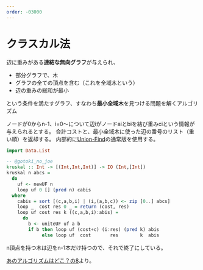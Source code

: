 ```yaml
---
order: -03000
---
```


# クラスカル法

辺に重みがある**連結な無向グラフ**が与えられ、

- 部分グラフで、木
- グラフの全ての頂点を含む（これを全域木という）
- 辺の重みの総和が最小

という条件を満たすグラフ、すなわち**最小全域木**を見つける問題を解くアルゴリズム

ノードが0からn-1、i=0～について辺iがノードaiとbiを結び重みciという情報が与えられるとする。
合計コストと、最小全域木に使った辺の番号のリスト（重い順）を返却する。
内部的に[Union-Find](/ad/misc/unionfind/)の通常版を使用する。

```haskell
import Data.List

-- @gotoki_no_joe
kruskal :: Int -> [(Int,Int,Int)] -> IO (Int,[Int])
kruskal n abcs =
  do
    uf <- newUF n
    loop uf 0 [] (pred n) cabis
  where
    cabis = sort [(c,a,b,i) | (i,(a,b,c)) <- zip [0..] abcs]
    loop _  cost res 0 _ = return (cost, res)
    loop uf cost res k ((c,a,b,i):abis) =
      do
        b <- uniteUF uf a b
        if b then loop uf (cost+c) (i:res) (pred k) abis
             else loop uf  cost       res        k  abis
```

n頂点を持つ木は辺をn-1本だけ持つので、それで終了にしている。

[あのアルゴリズムはどこ？の8](/readings/whereis/08.kruskal/)より。
